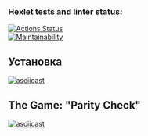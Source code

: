 ### Hexlet tests and linter status:

[![Actions Status](https://github.com/semyonsurkov/frontend-project-lvl1/workflows/hexlet-check/badge.svg)](https://github.com/semyonsurkov/frontend-project-lvl1/actions)<br>
[![Maintainability](https://api.codeclimate.com/v1/badges/0df0d13d6c245d877208/maintainability)](https://codeclimate.com/github/semyonsurkov/frontend-project-lvl1/maintainability)
## Установка 
[![asciicast](https://asciinema.org/a/517579.svg)](https://asciinema.org/a/517579)

## The Game: "Parity Check"  
[![asciicast](https://asciinema.org/a/x8D0tobi4I2JMGuvc8W4LHqdO.svg)](https://asciinema.org/a/x8D0tobi4I2JMGuvc8W4LHqdO)
